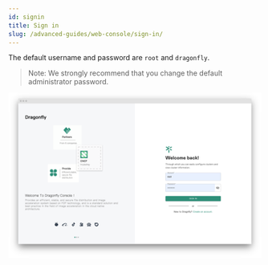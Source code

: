 ```yaml
---
id: signin
title: Sign in
slug: /advanced-guides/web-console/sign-in/
---
```


The default username and password are `root` and `dragonfly`.

> Note: We strongly recommend that you change the default administrator password.

![signin](../../resource/advanced-guides/web-console/login//signin.png)
